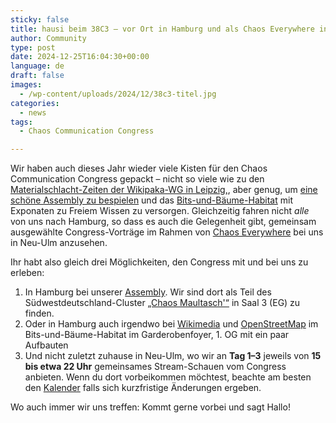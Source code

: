 ```yaml
---
sticky: false
title: hausi beim 38C3 – vor Ort in Hamburg und als Chaos Everywhere in Neu-Ulm
author: Community
type: post
date: 2024-12-25T16:04:30+00:00
language: de
draft: false
images: 
  - /wp-content/uploads/2024/12/38c3-titel.jpg
categories:
  - news
tags:
  - Chaos Communication Congress

---
```

Wir haben auch dieses Jahr wieder viele Kisten für den Chaos Communication Congress gepackt – nicht so viele wie zu den [Materialschlacht-Zeiten der Wikipaka-WG in Leipzig,](/resource-exhaustion-wir-waren-auf-dem-36c3/), aber genug, um [eine schöne Assembly zu bespielen](https://events.ccc.de/congress/2024/hub/de/assembly/tph/) und das [Bits-und-Bäume-Habitat](https://events.ccc.de/congress/2024/hub/de/assembly/bitsundbaeume_aboutfreedom/) mit Exponaten zu Freiem Wissen zu versorgen.
Gleichzeitig fahren nicht _alle_ von uns nach Hamburg, so dass es auch die Gelegenheit gibt, gemeinsam ausgewählte Congress-Vorträge im Rahmen von [Chaos Everywhere](https://events.ccc.de/2024/12/24/38c3-everywhere/) bei uns in Neu-Ulm anzusehen.

Ihr habt also gleich drei Möglichkeiten, den Congress mit und bei uns zu erleben:

1. In Hamburg bei unserer [Assembly](https://events.ccc.de/congress/2024/hub/de/assembly/tph/). Wir sind dort als Teil des Südwestdeutschland-Cluster [„Chaos Maultasch'“](https://events.ccc.de/congress/2024/hub/de/assembly/chaos-maultasch/) in Saal 3 (EG) zu finden.
1. Oder in Hamburg auch irgendwo bei [Wikimedia](https://events.ccc.de/congress/2024/hub/de/assembly/wikipaka/) und [OpenStreetMap](https://events.ccc.de/congress/2024/hub/de/assembly/osm/) im Bits-und-Bäume-Habitat im Garderobenfoyer, 1. OG mit ein paar Aufbauten
1. Und nicht zuletzt zuhause in Neu-Ulm, wo wir an **Tag 1–3** jeweils von **15 bis etwa 22 Uhr** gemeinsames Stream-Schauen vom Congress anbieten. Wenn du dort vorbeikommen möchtest, beachte am besten den [Kalender](https://temporaerhaus.de/termine-und-oeffnungszeiten/,) falls sich kurzfristige Änderungen ergeben.

Wo auch immer wir uns treffen: Kommt gerne vorbei und sagt Hallo!
